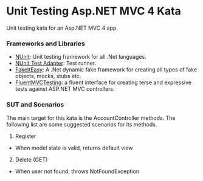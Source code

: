 Unit Testing Asp.NET MVC 4 Kata
===============================

Unit testing kata for an Asp.NET MVC 4 app.


### Frameworks and Libraries

- [NUnit](http://nunit.org/): Unit testing framework for all .Net languages.
- [NUnit Test Adapter](https://www.nuget.org/packages/NUnitTestAdapter/): Test runner.
- [FakeItEasy](http://fakeiteasy.github.io/): A .Net dynamic fake framework for creating all types of fake objects, mocks, stubs etc.
- [FluentMVCTesting](https://github.com/TestStack/TestStack.FluentMVCTesting): a fluent interface for creating terse and expressive tests against ASP.NET MVC controllers.


### SUT and Scenarios

The main target for this kata is the AccountController methods. The following list are some suggested scenarios for its methods.

1. Register
  - When model state is valid, returns default view
2. Delete (GET)
  - When user not found, throws NotFoundException
